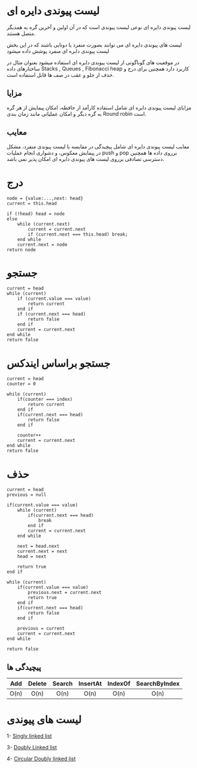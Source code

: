 # لیست پیوندی دایره ای

لیست پیوندی دایره ای نوعی لیست پیوندی است که در آن اولین و آخرین گره به همدیگر متصل هستند.

لیست های پیوندی دایره ای می توانند بصورت منفرد یا دوتایی باشند که در این بخش لیست پیوندی دایره ای منفرد پوشش داده میشود

در موقعیت های گوناگونی از لیست پیوندی دایره ای استفاده میشود بعنوان مثال در ساختارهای داده Stacks , Queues , Fibonacci heap کاربرد دارد همچنین برای درج و حذف از جلو و عقب در صف ها قابل استفاده است.

## مزایا

مزایای لیست پیوندی دایره ای شامل استفاده کارآمد از حافظه، امکان پیمایش از هر گره به گره دیگر و امکان عملیاتی مانند زمان بندی Round robin است.

## معایب

معایب لیست پیوندی دایره ای شامل پیچیدگی در مقایسه با لیست پیوندی منفرد، مشکل در پیمایش معکوس، و دشواری انجام عملیات push و pop برروی داده ها همچنین دسترسی تصادفی برروی لیست های پیوندی دایره ای امکان پذیر نمی باشد.

# درج

```
node = {value:...,next: head}
current = this.head

if (!head) head = node
else
    while (current.next)
        current = current.next
        if (current.next === this.head) break;
    end while
    current.next = node
return node
```

# جستجو

```
current = head
while (current)
    if (current.value === value)
        return current
    end if
    if (current.next === head)
        return false
    end if
    current = current.next
end while
return false
```

# جستجو براساس ایندکس

```
current = head
counter = 0

while (current)
    if(counter === index)
        return current
    end if
    if(current.next === head)
        return false
    end if

    counter++
    current = current.next
end while
return false
```

# حذف

```
current = head
previous = null

if(current.value === value)
    while (current)
        if(current.next === head)
            break
        end if
        current = current.next
    end while

    next = head.next
    current.next = next
    head = next

    return true
end if

while (current)
    if(current.value === value)
        previous.next = current.next
        return true
    end if
    if(current.next === head)
        return false
    end if

    previous = current
    current = current.next
end while

return false
```

## پیچیدگی ها

| Add  | Delete | Search | InsertAt | IndexOf | SearchByIndex |
| :--: | :----: | :----: | :------: | :-----: | :-----------: |
| O(n) |  O(n)  |  O(n)  |   O(n)   |  O(n)   |     O(n)      |

# لیست های پیوندی

1- [Singly linked list](https://github.com/mmdzov/data-structure/blob/main/src/2.Linked-List/2_1.Singly-Linked-List/FA-README.md)

3- [Doubly Linked list](https://github.com/mmdzov/data-structure/blob/main/src/2.Linked-List/2_3.Doubly-Linked-List/FA-README.md)

4- [Circular Doubly linked list](https://github.com/mmdzov/data-structure/blob/main/src/2.Linked-List/2_4.Circular-Doubly-Linked-List/FA-README.md)
